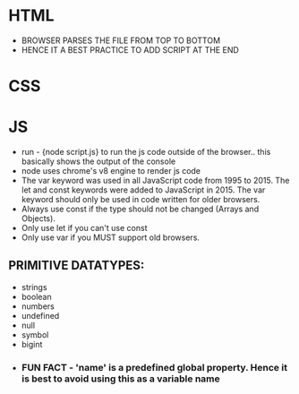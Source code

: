 # HTML
- BROWSER PARSES THE FILE FROM TOP TO BOTTOM
- HENCE IT A BEST PRACTICE TO ADD SCRIPT AT THE END

# CSS

# JS

- run - {node script.js} to run the js code outside of the browser.. this basically shows the output of the console
- node uses chrome's v8 engine to render js code
- The var keyword was used in all JavaScript code from 1995 to 2015. The let and const keywords were added to JavaScript in 2015. The var keyword should only be used in code written for older browsers.
- Always use const if the type should not be changed (Arrays and Objects).
- Only use let if you can't use const
- Only use var if you MUST support old browsers.
## PRIMITIVE DATATYPES: 
  - strings
  - boolean
  - numbers
  - undefined 
  - null
  - symbol
  - bigint
- ### FUN FACT - 'name' is a predefined global property. Hence it is best to avoid using this as a variable name
